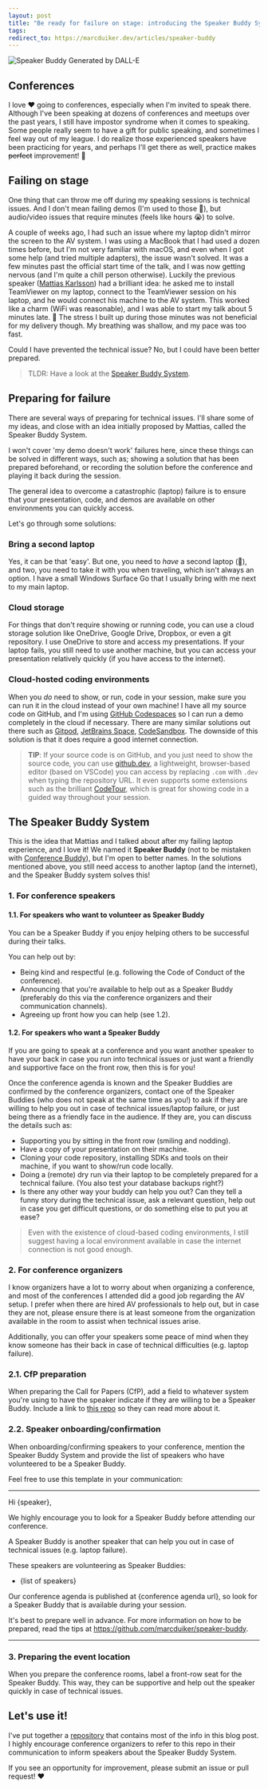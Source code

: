 ```yaml
---
layout: post
title: "Be ready for failure on stage: introducing the Speaker Buddy System"
tags:
redirect_to: https://marcduiker.dev/articles/speaker-buddy
---
```


<img class="u-max-full-width" itemprop="image" src="{{ site.url }}/assets/2022/11/24/speaker_buddy_dall-e.png" alt="Speaker Buddy Generated by DALL-E">

## Conferences

I love ❤️ going to conferences, especially when I'm invited to speak there. Although I've been speaking at dozens of conferences and meetups over the past years, I still have impostor syndrome when it comes to speaking. Some people really seem to have a gift for public speaking, and sometimes I feel way out of my league. I do realize those experienced speakers have been practicing for years, and perhaps I'll get there as well, practice makes ~~perfect~~ improvement! 💪

<!--more-->

## Failing on stage

One thing that can throw me off during my speaking sessions is technical issues. And I don't mean failing demos (I'm used to those 🫠), but audio/video issues that require minutes (feels like hours 😭) to solve.

A couple of weeks ago, I had such an issue where my laptop didn't mirror the screen to the AV system. I was using a MacBook that I had used a dozen times before, but I'm not very familiar with macOS, and even when I got some help (and tried multiple adapters), the issue wasn't solved. It was a few minutes past the official start time of the talk, and I was now getting nervous (and I'm quite a chill person otherwise). Luckily the previous speaker ([Mattias Karlsson](https://github.com/devlead)) had a brilliant idea: he asked me to install TeamViewer on my laptop, connect to the TeamViewer session on his laptop, and he would connect his machine to the AV system. This worked like a charm (WiFi was reasonable), and I was able to start my talk about 5 minutes late. 🎉 The stress I built up during those minutes was not beneficial for my delivery though. My breathing was shallow, and my pace was too fast.

Could I have prevented the technical issue? No, but I could have been better prepared.

> TLDR: Have a look at the [Speaker Buddy System](https://github.com/marcduiker/speaker-buddy).

## Preparing for failure

There are several ways of preparing for technical issues. I'll share some of my ideas, and close with an idea initially proposed by Mattias, called the Speaker Buddy System.

I won't cover 'my demo doesn't work' failures here, since these things can be solved in different ways, such as; showing a solution that has been prepared beforehand, or recording the solution before the conference and playing it back during the session.

The general idea to overcome a catastrophic (laptop) failure is to ensure that your presentation, code, and demos are available on other environments you can quickly access.

Let's go through some solutions:

### Bring a second laptop

Yes, it can be that 'easy'. But one, you need to *have* a second laptop (💸), and two, you need to take it with you when traveling, which isn't always an option. I have a small Windows Surface Go that I usually bring with me next to my main laptop.

### Cloud storage

For things that don't require showing or running code, you can use a cloud storage solution like OneDrive, Google Drive, Dropbox, or even a git repository. I use OneDrive to store and access my presentations. If your laptop fails, you still need to use another machine, but you can access your presentation relatively quickly (if you have access to the internet).

### Cloud-hosted coding environments

When you *do* need to show, or run, code in your session, make sure you can run it in the cloud instead of your own machine! I have all my source code on GitHub, and I'm using [GitHub Codespaces](https://github.com/features/codespaces) so I can run a demo completely in the cloud if necessary. There are many similar solutions out there such as [Gitpod](https://www.gitpod.io/), [JetBrains Space](https://www.jetbrains.com/space/), [CodeSandbox](https://codesandbox.io/).
The downside of this solution is that it does require a good internet connection.

> **TIP**: If your source code is on GitHub, and you just need to show the source code, you can use [github.dev](https://github.com/github/dev), a lightweight, browser-based editor (based on VSCode) you can access by replacing `.com` with `.dev` when typing the repository URL. It even supports some extensions such as the brilliant [CodeTour](https://marketplace.visualstudio.com/items?itemName=vsls-contrib.codetour), which is great for showing code in a guided way throughout your session.

## The Speaker Buddy System

This is the idea that Mattias and I talked about after my failing laptop experience, and I love it! We named it **Speaker Buddy** (not to be mistaken with [Conference Buddy](https://www.conferencebuddy.io/)), but I'm open to better names. In the solutions mentioned above, you still need access to another laptop (and the internet), and the Speaker Buddy system solves this!

### 1. For conference speakers

#### 1.1. For speakers who want to volunteer as Speaker Buddy

You can be a Speaker Buddy if you enjoy helping others to be successful during their talks.

You can help out by:

- Being kind and respectful (e.g. following the Code of Conduct of the conference).
- Announcing that you're available to help out as a Speaker Buddy (preferably do this via the conference organizers and their communication channels).
- Agreeing up front how you can help (see 1.2).

#### 1.2. For speakers who want a Speaker Buddy

If you are going to speak at a conference and you want another speaker to have your back in case you run into technical issues or just want a friendly and supportive face on the front row, then this is for you!

Once the conference agenda is known and the Speaker Buddies are confirmed by the conference organizers, contact one of the Speaker Buddies (who does not speak at the same time as you!) to ask if they are willing to help you out in case of technical issues/laptop failure, or just being there as a friendly face in the audience. If they are, you can discuss the details such as:

- Supporting you by sitting in the front row (smiling and nodding).
- Have a copy of your presentation on their machine.
- Cloning your code repository, installing SDKs and tools on their machine, if you want to show/run code locally.
- Doing a (remote) dry run via their laptop to be completely prepared for a technical failure. (You also test your database backups right?)
- Is there any other way your buddy can help you out? Can they tell a funny story during the technical issue, ask a relevant question, help out in case you get difficult questions, or do something else to put you at ease?

> Even with the existence of cloud-based coding environments, I still suggest having a local environment available in case the internet connection is not good enough.

### 2. For conference organizers

I know organizers have a lot to worry about when organizing a conference, and most of the conferences I attended did a good job regarding the AV setup. I prefer when there are hired AV professionals to help out, but in case they are not, please ensure there is at least someone from the organization available in the room to assist when technical issues arise.

Additionally, you can offer your speakers some peace of mind when they know someone has their back in case of technical difficulties (e.g. laptop failure).

### 2.1. CfP preparation

When preparing the Call for Papers (CfP), add a field to whatever system you're using to have the speaker indicate if they are willing to be a Speaker Buddy. Include a link to [this repo](https://github.com/marcduiker/speaker-buddy) so they can read more about it.

### 2.2. Speaker onboarding/confirmation

When onboarding/confirming speakers to your conference, mention the Speaker Buddy System and provide the list of speakers who have volunteered to be a Speaker Buddy.

Feel free to use this template in your communication:

---

Hi {speaker},

We highly encourage you to look for a Speaker Buddy before attending our conference.

A Speaker Buddy is another speaker that can help you out in case of technical issues (e.g. laptop failure).

These speakers are volunteering as Speaker Buddies:

- {list of speakers}

Our conference agenda is published at {conference agenda url}, so look for a Speaker Buddy that is available during your session. 

It's best to prepare well in advance. For more information on how to be prepared, read the tips at https://github.com/marcduiker/speaker-buddy.

---

### 3. Preparing the event location

When you prepare the conference rooms, label a front-row seat for the Speaker Buddy. This way, they can be supportive and help out the speaker quickly in case of technical issues.

## Let's use it!

I've put together a [repository](https://github.com/marcduiker/speaker-buddy) that contains most of the info in this blog post. I highly encourage conference organizers to refer to this repo in their communication to inform speakers about the Speaker Buddy System.

If you see an opportunity for improvement, please submit an issue or pull request! ❤️